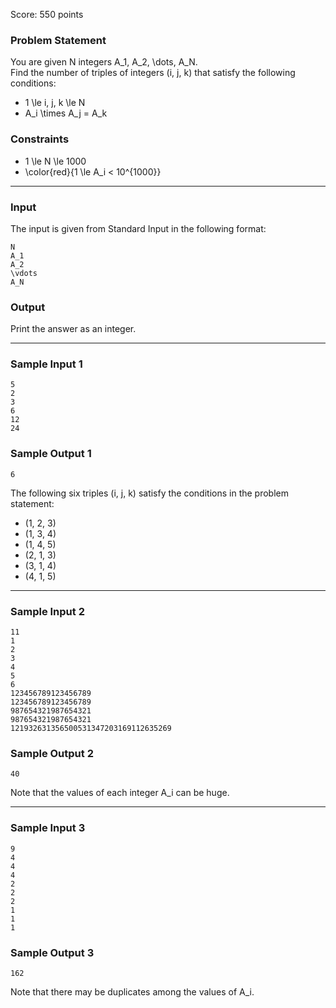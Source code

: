 Score: 550 points

### Problem Statement

You are given N integers A\_1, A\_2, \dots, A\_N.  
Find the number of triples of integers (i, j, k) that satisfy the following conditions:

* 1 \le i, j, k \le N
* A\_i \times A\_j = A\_k

### Constraints

* 1 \le N \le 1000
* \color{red}{1 \le A\_i < 10^{1000}}

---

### Input

The input is given from Standard Input in the following format:

```
N
A_1
A_2
\vdots
A_N
```

### Output

Print the answer as an integer.

---

### Sample Input 1

```
5
2
3
6
12
24
```

### Sample Output 1

```
6
```

The following six triples (i, j, k) satisfy the conditions in the problem statement:

* (1, 2, 3)
* (1, 3, 4)
* (1, 4, 5)
* (2, 1, 3)
* (3, 1, 4)
* (4, 1, 5)

---

### Sample Input 2

```
11
1
2
3
4
5
6
123456789123456789
123456789123456789
987654321987654321
987654321987654321
121932631356500531347203169112635269
```

### Sample Output 2

```
40
```

Note that the values of each integer A\_i can be huge.

---

### Sample Input 3

```
9
4
4
4
2
2
2
1
1
1
```

### Sample Output 3

```
162
```

Note that there may be duplicates among the values of A\_i.
